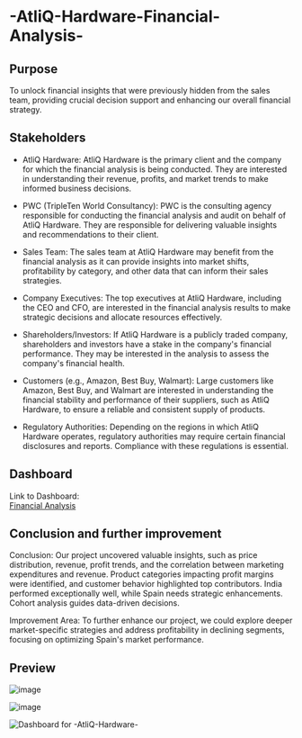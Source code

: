 # -AtliQ-Hardware-Financial-Analysis-
## Purpose
To unlock financial insights that were previously hidden from the sales team, providing crucial decision support and enhancing our overall financial strategy.
## Stakeholders
* AtliQ Hardware: AtliQ Hardware is the primary client and the company for which the financial analysis is being conducted. They are interested in understanding their revenue, profits, and market trends to make informed business decisions.

* PWC (TripleTen World Consultancy): PWC is the consulting agency responsible for conducting the financial analysis and audit on behalf of AtliQ Hardware. They are responsible for delivering valuable insights and recommendations to their client.

* Sales Team: The sales team at AtliQ Hardware may benefit from the financial analysis as it can provide insights into market shifts, profitability by category, and other data that can inform their sales strategies.

* Company Executives: The top executives at AtliQ Hardware, including the CEO and CFO, are interested in the financial analysis results to make strategic decisions and allocate resources effectively.

* Shareholders/Investors: If AtliQ Hardware is a publicly traded company, shareholders and investors have a stake in the company's financial performance. They may be interested in the analysis to assess the company's financial health.

* Customers (e.g., Amazon, Best Buy, Walmart): Large customers like Amazon, Best Buy, and Walmart are interested in understanding the financial stability and performance of their suppliers, such as AtliQ Hardware, to ensure a reliable and consistent supply of products.

* Regulatory Authorities: Depending on the regions in which AtliQ Hardware operates, regulatory authorities may require certain financial disclosures and reports. Compliance with these regulations is essential.
## Dashboard
Link to Dashboard: <br>
[Financial Analysis](https://public.tableau.com/views/FinalProject_16975079732720/Dashboard1?:language=en-US&:display_count=n&:origin=viz_share_link)
## Conclusion and further improvement
Conclusion: Our project uncovered valuable insights, such as price distribution, revenue, profit trends, and the correlation between marketing expenditures and revenue. Product categories impacting profit margins were identified, and customer behavior highlighted top contributors. India performed exceptionally well, while Spain needs strategic enhancements. Cohort analysis guides data-driven decisions.

Improvement Area: To further enhance our project, we could explore deeper market-specific strategies and address profitability in declining segments, focusing on optimizing Spain's market performance.

## Preview
![image](https://github.com/kaizermm/-AtliQ-Hardware---Financial-Analysis-/assets/121756502/55624407-9a64-4e34-86f4-364b5e213f4c)

![image](https://github.com/kaizermm/-AtliQ-Hardware---Financial-Analysis-/assets/121756502/0143aa54-88d1-4481-af99-4c5249585d35)


![Dashboard for -AtliQ-Hardware-](https://github.com/kaizermm/-AtliQ-Hardware---Financial-Analysis-/assets/121756502/1cd9001d-51c6-43d0-839c-f620e101afe2)




